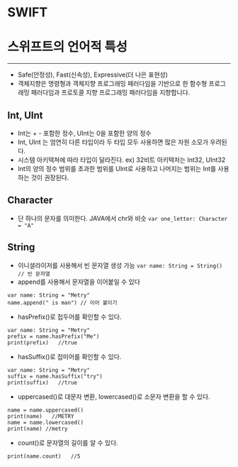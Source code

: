 # SWIFT

# 스위프트의 언어적 특성
---

* Safe(안정성), Fast(신속성), Expressive(더 나은 표현성)
* 객체지향은 명령형과 객체지향 프로그래밍 패러다임을 기반으로 한 함수형 프로그래밍 패러다임과 프로토콜 지향 프로그래밍 패러다임을 지향합니다.

## Int, UInt
- Int는 + - 포함한 정수, UInt는 0을 포함한 양의 정수
- Int, UInt 는 엄연히 다른 타입이라 두 타입 모두 사용하면 많은 자원 소모가 우려된다.
- 시스템 아키텍쳐에 따라 타입이 달라진다. ex) 32비트 아키텍처는 Int32, UInt32
- Int의 양의 정수 범위를 초과한 범위를 UInt로 사용하고 나머지는 범위는 Int를 사용하는 것이 권장된다.


## Character
- 단 하나의 문자를 의미한다. JAVA에서 chr와 비슷
```var one_letter: Character = "A"```

## String
- 이니셜라이저를 사용해서 빈 문자열 생성 가능
```var name: String = String() // 빈 문자열```
- append를 사용해서 문자열을 이어붙일 수 있다
```
var name: String = "Metry"
name.append(" is man") // 이어 붙이기
```

- hasPrefix()로 접두어를 확인할 수 있다.
```var prefix: Bool = false
var name: String = "Metry"
prefix = name.hasPrefix("Me")
print(prefix)   //true
```
- hasSuffix()로 접미어를 확인할 수 있다.
```var suffix: Bool = false
var name: String = "Metry"
suffix = name.hasSuffix("try")
print(suffix)   //true
```
- uppercased()로 대문자 변환, lowercased()로 소문자 변환을 할 수 있다.
```var name: String = "Metry"
name = name.uppercased()
print(name)   //METRY
name = name.lowercased()
print(name) //metry
```
- count()로 문자열의 길이를 알 수 있다.
```var name: String = "Metry"
print(name.count)	//5
```
